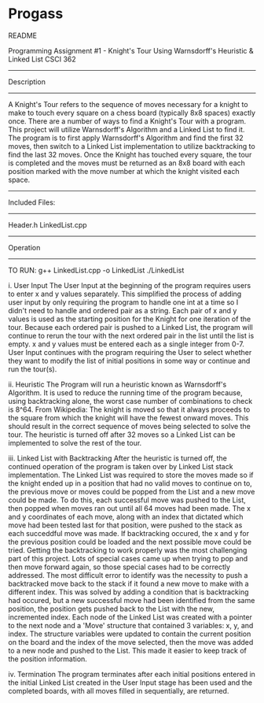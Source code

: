 # Progass

README

Programming Assignment #1 - Knight's Tour Using Warnsdorff's Heuristic & Linked List
CSCI 362

************************************************
Description
************************************************
A Knight's Tour refers to the sequence of moves necessary for a knight to make to touch every square on a 
chess board (typically 8x8 spaces) exactly once. There are a number of ways to find a Knight's Tour with 
a program. This project will utilize Warnsdorff's Algorithm and a Linked List to find it. The program is 
to first apply Warnsdorff's Algorithm and find the first 32 moves, then switch to a Linked List implementation 
to utilize backtracking to find the last 32 moves. Once the Knight has touched every square, the tour is 
completed and the moves must be returned as an 8x8 board with each position marked with the move number 
at which the knight visited each space. 

*************************************************
Included Files:
*************************************************
Header.h
LinkedList.cpp

*************************************************
Operation
*************************************************
TO RUN: g++ LinkedList.cpp -o LinkedList
	./LinkedList
	
i. User Input
	The User Input at the beginning of the program requires users to enter x and y values 
	separately. This simplified the process of adding user input by only requiring the program
	to handle one int at a time so I didn't need to handle and ordered pair as a string.  Each pair
	of x and y values is used as the starting position for the Knight for one iteration of the 
	tour.  Because each ordered pair is pushed to a Linked List, the program will continue to 
	rerun the tour with the next ordered pair in the list until the list is empty.  x and y values 
	must be entered each as a single integer from 0-7.
	User Input continues with the program requiring the User to select whether they want to modify 
	the list of initial positions in some way or continue and run the tour(s).

ii. Heuristic
	The Program will run a heuristic known as Warnsdorff's Algorithm. It is used to reduce the running
	time of the program because, using backtracking alone, the worst case number of combinations to
	check is 8^64. From Wikipedia:  The knight is moved so that it always proceeds to the square from 
	which the knight will have the fewest onward moves. This should result in the correct sequence of
	moves being selected to solve the tour. The heuristic is turned off after 32 moves so a Linked List
	can be implemented to solve the rest of the tour. 

iii. Linked List with Backtracking
	After the heuristic is turned off, the continued operation of the program is taken over by Linked List 
	stack implementation. The Linked List was required to store the moves made so if the knight ended up 
	in a position that had no valid moves to continue on to, the previous move or moves could be popped
	from the List and a new move could be made. To do this, each successful move was pushed to the List,
	then popped when moves ran out until all 64 moves had been made. The x and y  coordinates of each move, 
	along with an index that dictated which move had been tested last for that position, were pushed to
	the stack as each succeddful move was made. If backtracking occured, the x and y for the previous 
	position could be loaded and the next possible move could be tried. Getting the backtracking to work
	properly was the most challenging part of this project. Lots of special cases came up when trying to 
	pop and then move forward again, so those special cases had to be correctly addressed. The most 
	difficult error to identify was the necessity to push a backtracked move back to the stack if it found
	a new move to make with a different index.  This was solved by adding a condition that is backtracking 
	had occured, but a new successful move had been identified from the same position, the position gets 
	pushed back to the List with the new, incremented index. Each node of the Linked List was created with 
	a pointer to the next node and a 'Move' structure that contained 3 variables: x, y, and index. The 
	structure variables were updated to contain the current position on the board and the index of the move 
	selected, then the move was added to a new node and pushed to the List. This made it easier to keep 
	track of the position information.

iv. Termination
	The program terminates after each initial positions entered in the initial Linked List created in the 
	User Input stage has been used and the completed boards, with all moves filled in sequentially, are returned.
